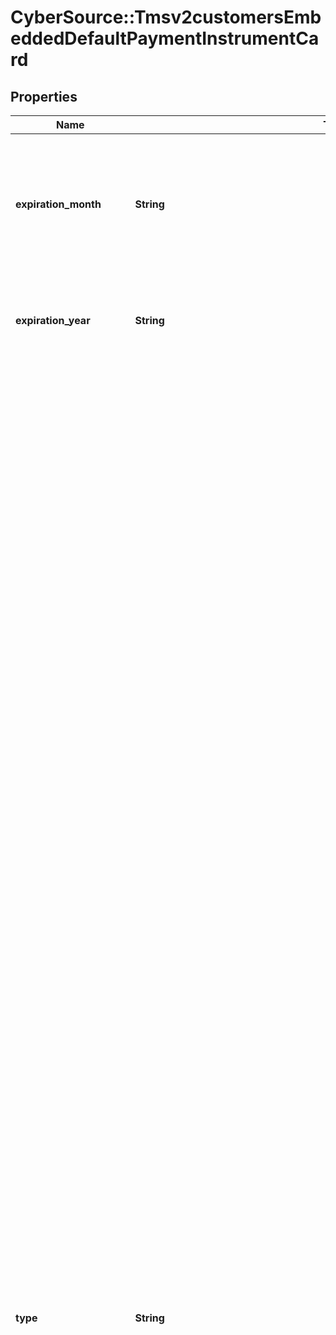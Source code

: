 # CyberSource::Tmsv2customersEmbeddedDefaultPaymentInstrumentCard

## Properties
Name | Type | Description | Notes
------------ | ------------- | ------------- | -------------
**expiration_month** | **String** | Two-digit month in which the payment card expires.  Format: &#x60;MM&#x60;.  Valid values: &#x60;01&#x60; through &#x60;12&#x60;.  | [optional] 
**expiration_year** | **String** | Four-digit year in which the credit card expires.  Format: &#x60;YYYY&#x60;.  | [optional] 
**type** | **String** | Value that indicates the card type. Valid v2 : v1 - description values:   * 001 : visa   * 002 : mastercard - Eurocard—European regional brand of Mastercard   * 003 : american express   * 004 : discover   * 005 : diners club   * 006 : carte blanche   * 007 : jcb   * 008 : optima   * 011 : twinpay credit   * 012 : twinpay debit   * 013 : walmart   * 014 : enRoute   * 015 : lowes consumer   * 016 : home depot consumer   * 017 : mbna   * 018 : dicks sportswear   * 019 : casual corner   * 020 : sears   * 021 : jal   * 023 : disney   * 024 : maestro uk domestic   * 025 : sams club consumer   * 026 : sams club business   * 028 : bill me later   * 029 : bebe   * 030 : restoration hardware   * 031 : delta online — use this value only for Ingenico ePayments. For other processors, use 001 for all Visa card types.   * 032 : solo   * 033 : visa electron   * 034 : dankort   * 035 : laser   * 036 : carte bleue — formerly Cartes Bancaires   * 037 : carta si   * 038 : pinless debit   * 039 : encoded account   * 040 : uatp   * 041 : household   * 042 : maestro international   * 043 : ge money uk   * 044 : korean cards   * 045 : style   * 046 : jcrew   * 047 : payease china processing ewallet   * 048 : payease china processing bank transfer   * 049 : meijer private label   * 050 : hipercard — supported only by the Comercio Latino processor.   * 051 : aura — supported only by the Comercio Latino processor.   * 052 : redecard   * 054 : elo — supported only by the Comercio Latino processor.   * 055 : capital one private label   * 056 : synchrony private label   * 057 : costco private label   * 060 : mada   * 062 : china union pay   * 063 : falabella private label  | [optional] 
**issue_number** | **String** | Number of times a Maestro (UK Domestic) card has been issued to the account holder. The card might or might not have an issue number. The number can consist of one or two digits, and the first digit might be a zero. When you include this value in your request, include exactly what is printed on the card. A value of 2 is different than a value of 02. Do not include the field, even with a blank value, if the card is not a Maestro (UK Domestic) card.  **Note** The issue number is not required for Maestro (UK Domestic) transactions.  | [optional] 
**start_month** | **String** | Month of the start of the Maestro (UK Domestic) card validity period. Do not include the field, even with a blank value, if the card is not a Maestro (UK Domestic) card. &#x60;Format: MM&#x60;. Valid values: 01 through 12.  **Note** The start date is not required for Maestro (UK Domestic) transactions.  | [optional] 
**start_year** | **String** | Year of the start of the Maestro (UK Domestic) card validity period. Do not include the field, even with a blank value, if the card is not a Maestro (UK Domestic) card. &#x60;Format: YYYY&#x60;.  **Note** The start date is not required for Maestro (UK Domestic) transactions.  | [optional] 
**use_as** | **String** | &#39;Payment Instrument was created / updated as part of a pinless debit transaction.&#39;  | [optional] 
**tokenized_information** | [**Tmsv2customersEmbeddedDefaultPaymentInstrumentCardTokenizedInformation**](Tmsv2customersEmbeddedDefaultPaymentInstrumentCardTokenizedInformation.md) |  | [optional] 


